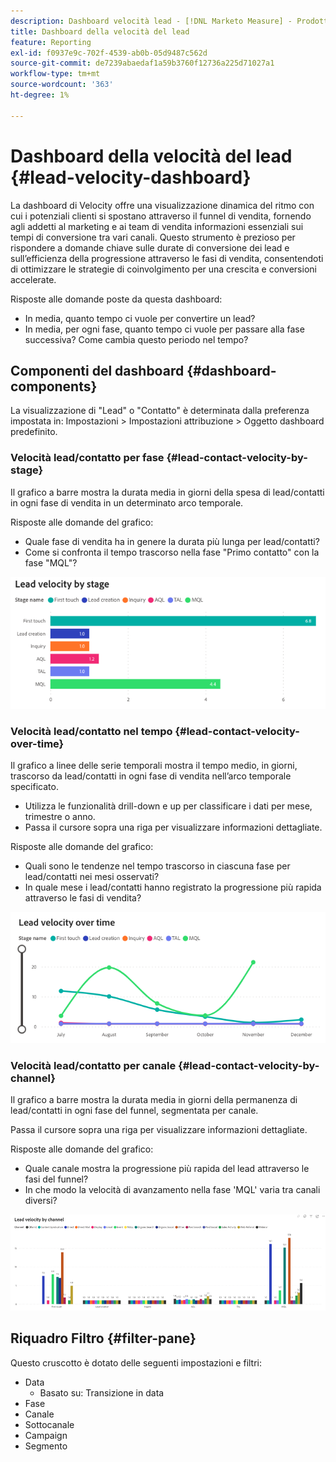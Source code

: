 ```yaml
---
description: Dashboard velocità lead - [!DNL Marketo Measure] - Prodotto
title: Dashboard della velocità del lead
feature: Reporting
exl-id: f0937e9c-702f-4539-ab0b-05d9487c562d
source-git-commit: de7239abaedaf1a59b3760f12736a225d71027a1
workflow-type: tm+mt
source-wordcount: '363'
ht-degree: 1%

---
```


# Dashboard della velocità del lead {#lead-velocity-dashboard}

La dashboard di Velocity offre una visualizzazione dinamica del ritmo con cui i potenziali clienti si spostano attraverso il funnel di vendita, fornendo agli addetti al marketing e ai team di vendita informazioni essenziali sui tempi di conversione tra vari canali. Questo strumento è prezioso per rispondere a domande chiave sulle durate di conversione dei lead e sull’efficienza della progressione attraverso le fasi di vendita, consentendoti di ottimizzare le strategie di coinvolgimento per una crescita e conversioni accelerate.

Risposte alle domande poste da questa dashboard:

* In media, quanto tempo ci vuole per convertire un lead?
* In media, per ogni fase, quanto tempo ci vuole per passare alla fase successiva? Come cambia questo periodo nel tempo?

## Componenti del dashboard {#dashboard-components}

La visualizzazione di &quot;Lead&quot; o &quot;Contatto&quot; è determinata dalla preferenza impostata in: Impostazioni > Impostazioni attribuzione > Oggetto dashboard predefinito.

### Velocità lead/contatto per fase {#lead-contact-velocity-by-stage}

Il grafico a barre mostra la durata media in giorni della spesa di lead/contatti in ogni fase di vendita in un determinato arco temporale.

Risposte alle domande del grafico:

* Quale fase di vendita ha in genere la durata più lunga per lead/contatti?
* Come si confronta il tempo trascorso nella fase &quot;Primo contatto&quot; con la fase &quot;MQL&quot;?

![](assets/lead-velocity-dashboard-1.png)

### Velocità lead/contatto nel tempo {#lead-contact-velocity-over-time}

Il grafico a linee delle serie temporali mostra il tempo medio, in giorni, trascorso da lead/contatti in ogni fase di vendita nell’arco temporale specificato.

* Utilizza le funzionalità drill-down e up per classificare i dati per mese, trimestre o anno.
* Passa il cursore sopra una riga per visualizzare informazioni dettagliate.

Risposte alle domande del grafico:

* Quali sono le tendenze nel tempo trascorso in ciascuna fase per lead/contatti nei mesi osservati?
* In quale mese i lead/contatti hanno registrato la progressione più rapida attraverso le fasi di vendita?

![](assets/lead-velocity-dashboard-2.png)

### Velocità lead/contatto per canale {#lead-contact-velocity-by-channel}

Il grafico a barre mostra la durata media in giorni della permanenza di lead/contatti in ogni fase del funnel, segmentata per canale.

Passa il cursore sopra una riga per visualizzare informazioni dettagliate.

Risposte alle domande del grafico:

* Quale canale mostra la progressione più rapida del lead attraverso le fasi del funnel?
* In che modo la velocità di avanzamento nella fase &#39;MQL&#39; varia tra canali diversi?

![](assets/lead-velocity-dashboard-3.png)

## Riquadro Filtro {#filter-pane}

Questo cruscotto è dotato delle seguenti impostazioni e filtri:

* Data
   * Basato su: Transizione in data
* Fase
* Canale
* Sottocanale
* Campaign
* Segmento
